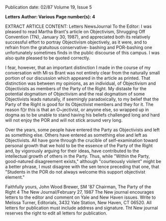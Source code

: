 Publication date: 02/87
Volume 19, Issue 5

**Letters**
**Author: Various**
**Page number(s): 4**

EXTRACT ARTICLE CONTENT:
Letters 
NewsJournal 
To the Editor: 
I was pleased to read Martha Brant's 
article on Objectivism, Shrugging Off 
Convention (TN}, January 30, 1987), 
and appreciated both its relatively 
successful effort to portray Objectivism 
objectively, as it were, and to refrain 
from 
the 
gratuitous 
conservative-
bashing and POR-bashing one 
unfortunately sometimes finds in the 
public discourse of this campus. I was 
also quite 
pleased 
to 
be quoted 
correctly. 

I fear, however, that an important 
distinction I made in the course of my 
conversation with Mi·ss Brant was not 
entirely clear from the naturally small 
portion of our discussion 
which 
appeared in the article as printed. That 
distinction was between my opinions, 
as an individual, of Objectivism and 
Objectivists as members of the Party of 
the Right. My distaste for the potential 
dogmatism of Objectivism and the real 
dogmatism of some Objectivists leads 
naturally, if seemingly paradoxically, 
to my belief that the Party of the Right 
is good for its Objectivist members and 
they for it. The reason f()r this is that 
an O~jectivist, or anyone else, so 
wrapped up in dogma as to be unable 
to stand having his beliefs challenged 
long and hard will not enjoy the POR 
and will not stick around very long. 

Over the years, some people have 
entered the Party as Objectivists and 
left as something else. Others have 
entered as something else and left as 
Objectivists. All have gone through the 
crucible of self-examination toward 
personal growth that we hold to be the 
essence of the Party of the Right and, 
by vigorously arguing for their ideas, 
have contributed to the intellectual 
growth of others in the Party. Thus, 
while "Within the Party, good-natured 
disagreement exists," although 
"courteously violent" might be a better 
phrase, I must disagree with the 
sen tence preceding that one, that 
"Students in the POR do not always 
welcome 
this support 
objectivist element." 

Faithfully yours, 
John Wood Brewer, SM '87 
Chairman, The Party of the Right 
4 The New Journal/February 27, 1987 
The New journal encourages letters to the editor 
and comment on Yale and New Haven issues. 
Write to Melissa Turner, Editorials, 3432 Yale 
Station, New Haven, CT 06520. All letters for 
publication must include address and signature. 
Tht New journal reserves the right to edit all 
letters for publication.